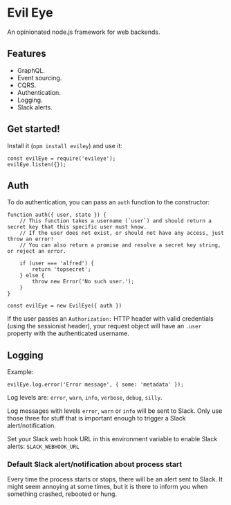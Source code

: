 Evil Eye
========

An opinionated node.js framework for web backends.


Features
--------

* GraphQL.
* Event sourcing.
* CQRS.
* Authentication.
* Logging.
* Slack alerts.


Get started!
------------

Install it (`npm install eviley`) and use it:

```
const evilEye = require('evileye');
evilEye.listen({});
```


Auth
----

To do authentication, you can pass an `auth` function to the constructor:

```
function auth({ user, state }) {
    // This function takes a username (`user`) and should return a secret key that this specific user must know.
    // If the user does not exist, or should not have any access, just throw an error!
    // You can also return a promise and resolve a secret key string, or reject an error.

    if (user === 'alfred') {
        return 'topsecret';
    } else {
        throw new Error('No such user.');
    }
}

const evilEye = new EvilEye({ auth })
```

If the user passes an `Authorization:` HTTP header with valid credentials (using the sessionist header),
your request object will have an `.user` property with the authenticated username.


Logging
-------

Example:

```
evilEye.log.error('Error message', { some: 'metadata' });
```

Log levels are: `error`, `warn`, `info`, `verbose`, `debug`, `silly`.

Log messages with levels `error`, `warn` or `info` will be sent to Slack.
Only use those three for stuff that is important enough to trigger a Slack alert/notification.

Set your Slack web hook URL in this environment variable to enable Slack alerts: `SLACK_WEBHOOK_URL`

### Default Slack alert/notification about process start

Every time the process starts or stops, there will be an alert sent to Slack.
It might seem annoying at some times, but it is there to inform you when something crashed, rebooted or hung.



